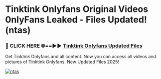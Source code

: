# Tinktink Onlyfans Original Videos 0nlyFans Leaked - Files Updated! (ntas)

<h3>🔴 CLICK HERE 🌐==►► <a href="https://tinyurl.com/2m67pmp6" rel="nofollow">Tinktink Onlyfans Updated Files</a></h3>

Get Tinktink Onlyfans and all content. Now you can access all videos and pictures of Tinktink Onlyfans. New Updated Files 2025!

[![ntas](https://i.imgur.com/H4QAA4z.gif)](https://tinyurl.com/2m67pmp6)